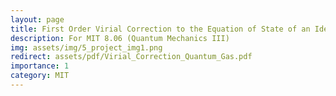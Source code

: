 ```yaml
---
layout: page
title: First Order Virial Correction to the Equation of State of an Ideal Quantum Gas
description: For MIT 8.06 (Quantum Mechanics III)
img: assets/img/5_project_img1.png
redirect: assets/pdf/Virial_Correction_Quantum_Gas.pdf
importance: 1
category: MIT
---
```

